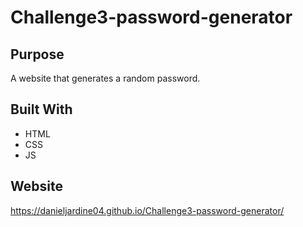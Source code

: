 # Challenge3-password-generator

## Purpose

A website that generates a random password. 

## Built With
* HTML
* CSS
* JS

## Website
https://danieljardine04.github.io/Challenge3-password-generator/